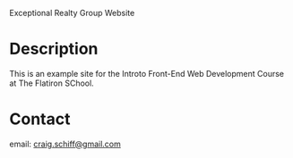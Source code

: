 Exceptional Realty Group Website


# Description

This is an example site for the Introto Front-End Web Development Course at The Flatiron SChool.

# Contact

email: craig.schiff@gmail.com